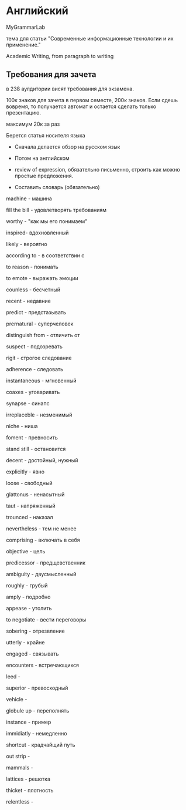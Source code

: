 # Английский

MyGrammarLab

тема для статьи "Современные информационные технологии и их применение."

Academic Writing, from paragraph to writing

## Требования для зачета

в 238 аулдитории висят требования для экзамена.

100к знаков для зачета в первом семесте, 200к знаков. Если сдешь вовремя, то получается автомат и остается сделать только презентацию.

максимум 20к за раз

Берется статья носителя языка

-   Сначала делается обзор на русском язык

-   Потом на английском

-   review of expression, обязательно письменно, строить как можно простые предложения.

-   Составить словарь (обязательно)

machine - машина

fill the bill - удовлетворять требованиям

worthy - "как мы его понимаем"

inspired- вдохновленный

likely - вероятно

according to - в соответствии с

to reason - понимать

to emote - выражать эмоции

counless - бесчетный

recent - недавние

predict - предстазывать

prernatural - суперчеловек

distinguish from - отличить от

suspect - подозревать

rigit - строгое следование

adherence - следовать

instantaneous - мгновенный

coaxes - уговаривать

synapse - синапс

irreplaceble - незменимый

niche - ниша

foment - превносить

stand still - остановится

decent - достойный, нужный

explicitly - явно

loose - свободный

glattonus - ненасытный

taut - напряженный

trounced - наказал

nevertheless - тем не менее

comprising - включать в себя

objective - цель

predicessor - предщевственник

ambiguity - двусмысленный

roughly - грубый

amply - подробно

appease - утолить

to negotiate - вести переговоры

sobering - отрезвление

utterly - крайне

engaged - связывать

encounters - встречающихся

leed -

superior - превосходный

vehicle -

globule up - переполнять

instance - пример

immidiatly - немедленно

shortcut - крадчайщий путь

out strip - 

mammals - 

lattices - решотка

thicket - плотность

relentless - 


